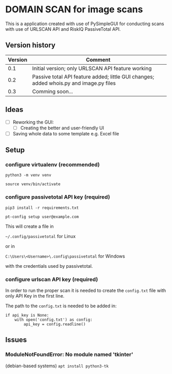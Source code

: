 # DOMAIN SCAN for image scans

This is a application created with use of PySimpleGUI for conducting scans with use of URLSCAN API and RiskIQ PassiveTotal API.

## Version history
| Version | Comment                                                                                |
|---------|----------------------------------------------------------------------------------------|
| 0.1     | Initial version; only URLSCAN API feature working                                      |
| 0.2     | Passive total API feature added; little GUI changes; added whois.py and image.py files |
| 0.3     | Comming soon...                                                                        |

## Ideas

- [ ] Reworking the GUI:
  - [ ] Creating the better and user-friendly UI
- [ ] Saving whole data to some template e.g. Excel file

## Setup

### configure virtualenv (recommended) 

`python3 -m venv venv`

`source venv/bin/activate`

### configure passivetotal API key (required)

`pip3 install -r requirements.txt`

`pt-config setup user@example.com`

This will create a file in

`~/.config/passivetotal` for Linux

or in 

`C:\Users\<Username>\.config\passivetotal` for Windows


with the credentials used by passivetotal.

### configure urlscan API key (required)

In order to run the proper scan it is needed to create the `config.txt` file with only API Key in the first line.

The path to the `config.txt` is needed to be added in:

    if api_key is None:
        with open('config.txt') as config:
            api_key = config.readline()

## Issues

### ModuleNotFoundError: No module named 'tkinter'

(debian-based systems) `apt install python3-tk`
